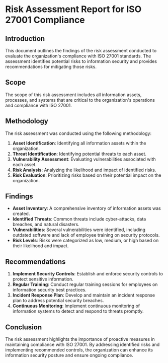 # Risk Assessment Report for ISO 27001 Compliance

## Introduction
This document outlines the findings of the risk assessment conducted to evaluate the organization's compliance with ISO 27001 standards. The assessment identifies potential risks to information security and provides recommendations for mitigating those risks.

## Scope
The scope of this risk assessment includes all information assets, processes, and systems that are critical to the organization's operations and compliance with ISO 27001.

## Methodology
The risk assessment was conducted using the following methodology:
1. **Asset Identification**: Identifying all information assets within the organization.
2. **Threat Identification**: Identifying potential threats to each asset.
3. **Vulnerability Assessment**: Evaluating vulnerabilities associated with each asset.
4. **Risk Analysis**: Analyzing the likelihood and impact of identified risks.
5. **Risk Evaluation**: Prioritizing risks based on their potential impact on the organization.

## Findings
- **Asset Inventory**: A comprehensive inventory of information assets was created.
- **Identified Threats**: Common threats include cyber-attacks, data breaches, and natural disasters.
- **Vulnerabilities**: Several vulnerabilities were identified, including outdated software and lack of employee training on security protocols.
- **Risk Levels**: Risks were categorized as low, medium, or high based on their likelihood and impact.

## Recommendations
1. **Implement Security Controls**: Establish and enforce security controls to protect sensitive information.
2. **Regular Training**: Conduct regular training sessions for employees on information security best practices.
3. **Incident Response Plan**: Develop and maintain an incident response plan to address potential security breaches.
4. **Continuous Monitoring**: Implement continuous monitoring of information systems to detect and respond to threats promptly.

## Conclusion
The risk assessment highlights the importance of proactive measures in maintaining compliance with ISO 27001. By addressing identified risks and implementing recommended controls, the organization can enhance its information security posture and ensure ongoing compliance.